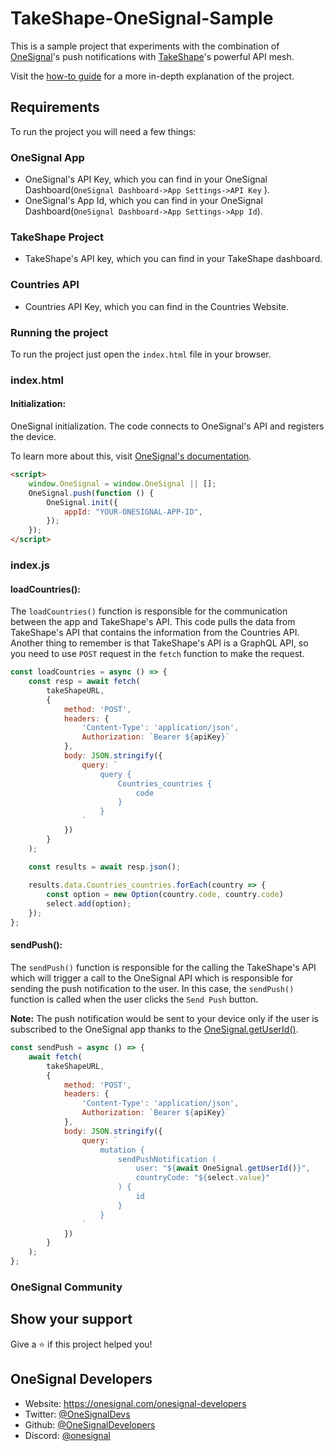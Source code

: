 # TakeShape-OneSignal-Sample

This is a sample project that experiments with the combination of [OneSignal](https://onesignal.com/webpush)'s push notifications with [TakeShape](https://www.takeshape.io/)'s powerful API mesh.

 Visit the [how-to guide](https://onesignal.com/blog/onesignal-takeshape-collab-project/) for a more in-depth explanation of the project.

## Requirements

To run the project you will need a few things:

### OneSignal App
- OneSignal's API Key, which you can find in your OneSignal Dashboard(`OneSignal Dashboard->App Settings->API Key` ).
- OneSignal's App Id, which you can find in your OneSignal Dashboard(`OneSignal Dashboard->App Settings->App Id`).

### TakeShape Project
- TakeShape's API key, which you can find in your TakeShape dashboard.

### Countries API
- Countries API Key, which you can find in the Countries Website.

### Running the project

To run the project just open the `index.html` file in your browser.

### index.html

#### Initialization:
OneSignal initialization. The code connects to OneSignal's API and registers the device.

To learn more about this, visit [OneSignal's documentation](https://documentation.onesignal.com/docs/web-push-sdk-setup-in-your-website).

```html
<script>
    window.OneSignal = window.OneSignal || [];
    OneSignal.push(function () {
        OneSignal.init({
            appId: "YOUR-ONESIGNAL-APP-ID",
        });
    });
</script>
```
### index.js

#### loadCountries():
The `loadCountries()` function is responsible for the communication between the app and TakeShape's API. This code pulls the data from TakeShape's API that contains the information from the Countries API. Another thing to remember is that TakeShape's API is a GraphQL API, so you need to use `POST` request in the `fetch` function to make the request.


```javascript
const loadCountries = async () => {
    const resp = await fetch(
        takeShapeURL,
        {
            method: 'POST',
            headers: {
                'Content-Type': 'application/json',
                Authorization: `Bearer ${apiKey}`
            },
            body: JSON.stringify({
                query: `
                    query {
                        Countries_countries {
                            code
                        }
                    }
                `
            })
        }
    );

    const results = await resp.json();
    
    results.data.Countries_countries.forEach(country => {
        const option = new Option(country.code, country.code)
        select.add(option);
    });
};
```
#### sendPush():
The `sendPush()` function is responsible for the calling the TakeShape's API which will trigger a call to the OneSignal API which is responsible for sending the push notification to the user. In this case, the `sendPush()` function is called when the user clicks the `Send Push` button.

**Note:** The push notification would be sent to your device only if the user is subscribed to the OneSignal app thanks to the [OneSignal.getUserId()](https://documentation.onesignal.com/docs/web-push-sdk#user-ids).

```javascript
const sendPush = async () => {
    await fetch(
        takeShapeURL,
        {
            method: 'POST',
            headers: {
                'Content-Type': 'application/json',
                Authorization: `Bearer ${apiKey}`
            },
            body: JSON.stringify({
                query: `
                    mutation {
                        sendPushNotification (
                            user: "${await OneSignal.getUserId()}",
                            countryCode: "${select.value}"
                        ) {
                            id
                        }
                    }
                `
            })
        }
    );
};
```

### OneSignal Community

## Show your support

Give a ⭐️ if this project helped you!

## OneSignal Developers

* Website: https://onesignal.com/onesignal-developers
* Twitter: [@OneSignalDevs](https://twitter.com/onesignal)
* Github: [@OneSignalDevelopers](https://github.com/OneSignal)
* Discord: [@onesignal](https://linkedin.com/company/onesignal)
